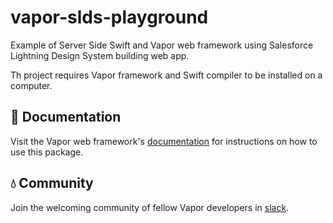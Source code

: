# vapor-slds-playground
Example of Server Side Swift and Vapor web framework using Salesforce Lightning Design System building web app.

Th project requires Vapor framework and Swift compiler to be installed on a computer.

## 📖 Documentation

Visit the Vapor web framework's [documentation](http://docs.vapor.codes) for instructions on how to use this package.

## 💧 Community

Join the welcoming community of fellow Vapor developers in [slack](http://vapor.team).

